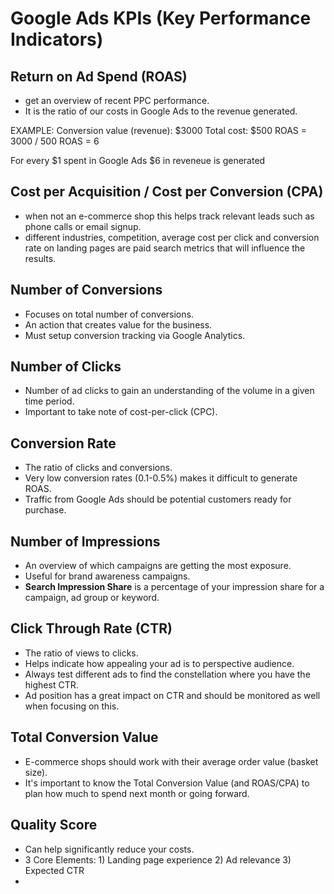 # Google Ads KPIs (Key Performance Indicators)

## Return on Ad Spend (ROAS)

- get an overview of recent PPC performance. 
- It is the ratio of our costs in Google Ads to the revenue generated.

EXAMPLE:
Conversion value (revenue): $3000
Total cost: $500
ROAS = 3000 / 500 
ROAS = 6

For every $1 spent in Google Ads $6 in reveneue is generated

## Cost per Acquisition / Cost per Conversion (CPA)

- when not an e-commerce shop this helps track relevant leads such as phone calls or email signup.
- different industries, competition, average cost per click and conversion rate on landing pages
are paid search metrics that will influence the results.

## Number of Conversions

- Focuses on total number of conversions.
- An action that creates value for the business.
- Must setup conversion tracking via Google Analytics.

## Number of Clicks

- Number of ad clicks to gain an understanding of the volume in a given time period.
- Important to take note of cost-per-click (CPC).

## Conversion Rate

- The ratio of clicks and conversions. 
- Very low conversion rates (0.1-0.5%) makes it difficult to generate ROAS.
- Traffic from Google Ads should be potential customers ready for purchase.

## Number of Impressions

- An overview of which campaigns are getting the most exposure. 
- Useful for brand awareness campaigns.
- **Search Impression Share** is a percentage of your impression share for a campaign, ad group
or keyword.

## Click Through Rate (CTR)

- The ratio of views to clicks.
- Helps indicate how appealing your ad is to perspective audience.
- Always test different ads to find the constellation where you have the highest CTR.
- Ad position has a great impact on CTR and should be monitored as well when focusing on this.

## Total Conversion Value

- E-commerce shops should work with their average order value (basket size).
- It's important to know the Total Conversion Value (and ROAS/CPA) to plan how much to spend 
next month or going forward.

## Quality Score

- Can help significantly reduce your costs.
- 3 Core Elements: 1) Landing page experience 2) Ad relevance 3) Expected CTR
- 
